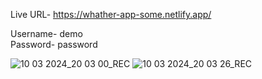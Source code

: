 Live URL- https://whather-app-some.netlify.app/

Username- demo <br>
Password- password

![10 03 2024_20 03 00_REC](https://github.com/Rajkapoor51/New-weather-app/assets/89578075/9d936839-abf3-4620-aed2-a0983f880054)
![10 03 2024_20 03 26_REC](https://github.com/Rajkapoor51/New-weather-app/assets/89578075/bef234e7-d290-430d-b850-c4f076884e74)


